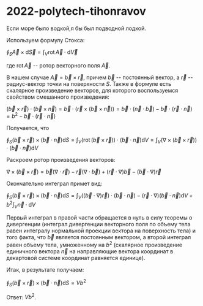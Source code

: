 # 2022-polytech-tihonravov

Если море было водкой,я бы был подводной лодкой.

Используем формулу Стокса:

$\oint_S{\vec{A} \times \mathrm{d}\vec{S}} = \int_V{\mathrm{rot}\,\vec{A}}\cdot\mathrm{d}\vec{V}$

где $\mathrm{rot}\,\vec{A}$ -- ротор векторного поля $\vec{A}$.

В нашем случае $\vec{A} = \vec{b} \times \vec{r}$, причем $\vec{b}$ -- постоянный вектор, а $\vec{r}$ -- радиус-вектор точки на поверхности $S$. Также в формуле есть скалярное произведение векторов, для которого воспользуемся свойством смешанного произведения:

$(\vec{b} \times \vec{r}) \cdot (\vec{b} \times \vec{n}) = \vec{b} \cdot (\vec{r} \times (\vec{b} \times \vec{n})) = \vec{b} \cdot (\vec{n} \cdot \vec{b}) - \vec{b} \cdot (\vec{r} \cdot \vec{n}) = b^2 - \vec{b} \cdot (\vec{r} \cdot \vec{n})$

Получается, что

$\oint_S{(\vec{b} \times \vec{r}) \times (\vec{b} \cdot \vec{n})\mathrm{d}S} = \int_V{(\mathrm{rot}\,(\vec{b} \times \vec{r})) \cdot (\vec{b} \cdot \vec{n}) \mathrm{d}V} = \int_V{(\nabla \times (\vec{b} \times \vec{r})) \cdot (\vec{b} \cdot \vec{n}) \mathrm{d}V}$

Раскроем ротор произведения векторов:

$\nabla \times (\vec{b} \times \vec{r}) = \vec{b}(\nabla \cdot \vec{r}) - \vec{r}(\nabla \cdot \vec{b}) + (\vec{r} \cdot \nabla)\vec{b} - (\vec{b} \cdot \nabla)\vec{r}$

Окончательно интеграл примет вид:

$\oint_S{(\vec{b} \times \vec{r}) \times (\vec{b} \cdot \vec{n})\mathrm{d}S} = \int_V{((\vec{b} \cdot \nabla)\vec{r}) \cdot (\vec{b} \cdot \vec{n}) - (\vec{r} \cdot \nabla)(\vec{b} \cdot \vec{n}) \mathrm{d}V} + b^2\int_V{\vec{n} \cdot \mathrm{d}V}$

Первый интеграл в правой части обращается в нуль в силу теоремы о дивергенции (интеграл дивергенции векторного поля по объему тела равен интегралу нормальной проекции вектора на поверхность тела) и того факта, что $\vec{b}$ является постоянным вектором, а второй интеграл равен объему тела, умноженному на $b^2$ (скалярное произведение единичного вектора $\vec{n}$ на направляющие вектора координат в декартовой системе координат равняется единице).

Итак, в результате получаем:

$\oint_S{(\vec{b} \times \vec{r}) \times (\vec{b} \cdot \vec{n})\mathrm{d}S} = Vb^2$

Ответ: $Vb^2$.

